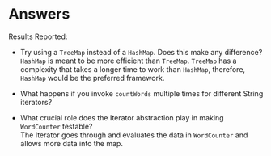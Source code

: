 # Answers
Results Reported:  

- Try using a `TreeMap` instead of a `HashMap`. Does this make any difference?  
`HashMap` is meant to be more efficient than `TreeMap`. `TreeMap` has a complexity that takes a longer time to work
than `HashMap`, therefore, `HashMap` would be the preferred framework. 

- What happens if you invoke `countWords` multiple times for different String iterators?  


- What crucial role does the Iterator abstraction play in making `WordCounter` testable?  
The Iterator goes through and evaluates the data in `WordCounter` and allows more data into the map.